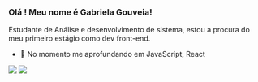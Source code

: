 ### Olá ! Meu nome é Gabriela Gouveia!


 Estudante de Análise e desenvolvimento de sistema, estou a procura do meu primeiro estágio como dev front-end.

- 🌱 No momento me aprofundando em JavaScript, React

<a href = "mailto:gabii77leone@gmail.com"><img src="https://img.shields.io/badge/-Gmail-%23333?style=for-the-badge&logo=gmail&logoColor=white" target="_blank"></a>
  <a href="https://www.linkedin.com/in/gabriela-gouveia-mota" target="_blank"><img src="https://img.shields.io/badge/-LinkedIn-%230077B5?style=for-the-badge&logo=linkedin&logoColor=white" target="_blank"></a> 
  
</div>
